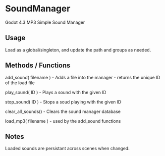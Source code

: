 # SoundManager
Godot 4.3 MP3 Simple Sound Manager

## Usage

Load as a global/singleton, and update the path and groups as needed.

## Methods / Functions

add_sound( filename ) - Adds a file into the manager - returns the unique ID of the load file

play_sound( ID ) - Plays a sound with the given ID

stop_sound( ID ) - Stops a soud playing with the given ID

clear_all_sounds() - Clears the sound manager database

load_mp3( filename ) - used by the add_sound functions

## Notes

Loaded sounds are persistant across scenes when changed.
